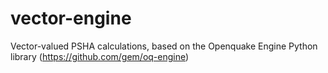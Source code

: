 # vector-engine
Vector-valued PSHA calculations, based on the Openquake Engine Python library (https://github.com/gem/oq-engine)


